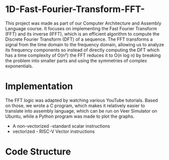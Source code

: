 # 1D-Fast-Fourier-Transform-FFT-
 This project was made as part of our Computer Architecture and Assembly Language course. 
 It focuses on implementing the Fast Fourier Transform (FFT) and its inverse (IFFT), which is an efficient algorithm to compute the Discrete Fourier Transform (DFT) of a sequence. The FFT transforms a signal from the time domain to the frequency domain, allowing us to analyze its frequency components so instead of directly computing the DFT which has a time complexity of O(n²) the FFT reduces it to O(n log n) by breaking the problem into smaller parts and using the symmetries of complex exponentials.

# Implementation
The FFT logic was adapted by watching various YouTube tutorials. Based on those, we wrote a C program, which makes it relatively easier to translate into assembly language, which can be run on Veer Simulator on Ubuntu, while a Python program was made to plot the graphs.
 - A non-vectorized -standard scalar instructions
 - vectorized - RISC-V Vector instructions

# Code Structure




 
